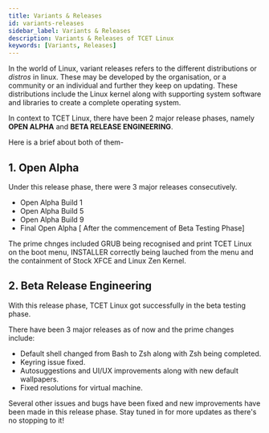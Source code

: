 ```yaml
---
title: Variants & Releases
id: variants-releases
sidebar_label: Variants & Releases
description: Variants & Releases of TCET Linux
keywords: [Variants, Releases]
---
```


In the world of Linux, variant releases refers to the different distributions or *distros* in linux. These may be developed by the organisation, or a community or an individual and further they keep on updating. These distributions include the Linux kernel along with supporting system software and libraries to create a complete operating system.

In context to TCET Linux, there have been 2 major release phases, namely **OPEN ALPHA** and **BETA RELEASE ENGINEERING**. 

Here is a brief about both of them-

## 1. Open Alpha
Under this release phase, there were 3 major releases consecutively.
- Open Alpha Build 1
- Open Alpha Build 5
- Open Alpha Build 9
- Final Open Alpha [ After the commencement of Beta Testing Phase]

The prime chnges included GRUB being recognised and print TCET Linux on the boot menu, INSTALLER correctly being lauched from the menu and the containment of Stock XFCE and Linux Zen Kernel.

## 2. Beta Release Engineering
With this release phase, TCET Linux got successfully in the beta testing phase. 

There have been 3 major releases as of now and the prime changes include:
- Default shell changed from Bash to Zsh along with Zsh being completed.
- Keyring issue fixed.
- Autosuggestions and UI/UX improvements along with new default wallpapers.
- Fixed resolutions for virtual machine.

Several other issues and bugs have been fixed and new improvements have been made in this release phase. 
Stay tuned in for more updates as there's no stopping to it!
